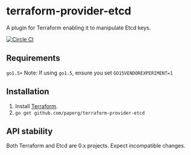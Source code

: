 # terraform-provider-etcd

A plugin for Terraform enabling it to manipulate Etcd keys.

[![Circle CI](https://circleci.com/gh/paperg/terraform-provider-etcd.svg?style=svg)](https://circleci.com/gh/paperg/terraform-provider-etcd)

## Requirements
  `go1.5+`
  Note: If using `go1.5`, ensure you set `GO15VENDOREXPERIMENT=1` 

## Installation

  1. Install [Terraform][1].
  2. `go get github.com/paperg/terraform-provider-etcd`


## API stability

Both Terraform and Etcd are 0.x projects. Expect incompatible changes.

  [1]: https://terraform.io/
